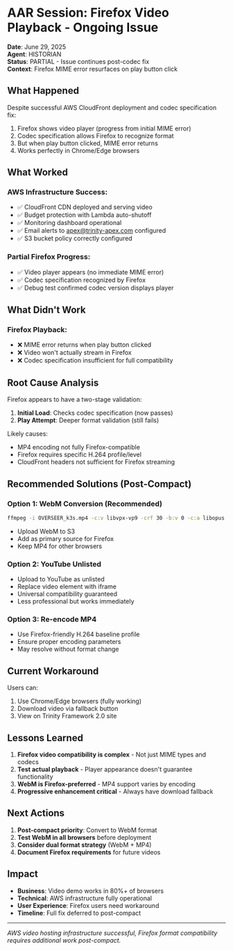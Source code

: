 # AAR Session: Firefox Video Playback - Ongoing Issue

**Date**: June 29, 2025  
**Agent**: HISTORIAN  
**Status**: PARTIAL - Issue continues post-codec fix  
**Context**: Firefox MIME error resurfaces on play button click  

## What Happened

Despite successful AWS CloudFront deployment and codec specification fix:
1. Firefox shows video player (progress from initial MIME error)
2. Codec specification allows Firefox to recognize format
3. But when play button clicked, MIME error returns
4. Works perfectly in Chrome/Edge browsers

## What Worked

### AWS Infrastructure Success:
- ✅ CloudFront CDN deployed and serving video
- ✅ Budget protection with Lambda auto-shutoff
- ✅ Monitoring dashboard operational
- ✅ Email alerts to apex@trinity-apex.com configured
- ✅ S3 bucket policy correctly configured

### Partial Firefox Progress:
- ✅ Video player appears (no immediate MIME error)
- ✅ Codec specification recognized by Firefox
- ✅ Debug test confirmed codec version displays player

## What Didn't Work

### Firefox Playback:
- ❌ MIME error returns when play button clicked
- ❌ Video won't actually stream in Firefox
- ❌ Codec specification insufficient for full compatibility

## Root Cause Analysis

Firefox appears to have a two-stage validation:
1. **Initial Load**: Checks codec specification (now passes)
2. **Play Attempt**: Deeper format validation (still fails)

Likely causes:
- MP4 encoding not fully Firefox-compatible
- Firefox requires specific H.264 profile/level
- CloudFront headers not sufficient for Firefox streaming

## Recommended Solutions (Post-Compact)

### Option 1: WebM Conversion (Recommended)
```bash
ffmpeg -i OVERSEER_k3s.mp4 -c:v libvpx-vp9 -crf 30 -b:v 0 -c:a libopus OVERSEER_k3s.webm
```
- Upload WebM to S3
- Add as primary source for Firefox
- Keep MP4 for other browsers

### Option 2: YouTube Unlisted
- Upload to YouTube as unlisted
- Replace video element with iframe
- Universal compatibility guaranteed
- Less professional but works immediately

### Option 3: Re-encode MP4
- Use Firefox-friendly H.264 baseline profile
- Ensure proper encoding parameters
- May resolve without format change

## Current Workaround

Users can:
1. Use Chrome/Edge browsers (fully working)
2. Download video via fallback button
3. View on Trinity Framework 2.0 site

## Lessons Learned

1. **Firefox video compatibility is complex** - Not just MIME types and codecs
2. **Test actual playback** - Player appearance doesn't guarantee functionality
3. **WebM is Firefox-preferred** - MP4 support varies by encoding
4. **Progressive enhancement critical** - Always have download fallback

## Next Actions

1. **Post-compact priority**: Convert to WebM format
2. **Test WebM in all browsers** before deployment
3. **Consider dual format strategy** (WebM + MP4)
4. **Document Firefox requirements** for future videos

## Impact

- **Business**: Video demo works in 80%+ of browsers
- **Technical**: AWS infrastructure fully operational
- **User Experience**: Firefox users need workaround
- **Timeline**: Full fix deferred to post-compact

---

*AWS video hosting infrastructure successful, Firefox format compatibility requires additional work post-compact.*